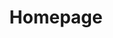 ---
title: Homepage
description: Homepage description

hero1: Custom Software Development with
hero2: Your business can't afford to be bogged down by clunky and unmanageable processes. Don't wait to innovate and get more control over your business. We craft tailored software solutions based on your specific needs when generic mass market softwares like Excel hold you back. Start transforming and growing your business today.

lorem: "Lorem ipsum dolor sit amet, consectetur adipiscing elit. Aliquam risus ligula, vulputate vitae ante ac, consectetur tempor diam. Vivamus quis dui rhoncus, laoreet tortor at, cursus sem. Sed lacus lorem, pharetra vel nisl mollis, lobortis eleifend est."
lorembig: Lorem ipsum dolor sit amet, consectetur adipiscing elit. Aliquam risus ligula, vulputate vitae ante ac, consectetur tempor diam. Vivamus quis dui rhoncus, laoreet tortor at, cursus sem. Sed lacus lorem, pharetra vel nisl mollis, lobortis eleifend est. Cras consectetur dui vel porta ultrices. Proin semper lorem ut ultricies faucibus. Integer sit amet augue eros. Vivamus id nunc quam. Ut ullamcorper consectetur accumsan. In vel dignissim velit. Suspendisse sed porta erat. Nunc gravida sit amet massa sed vestibulum. Sed dictum cursus justo, eu pellentesque erat varius efficitur. Duis non massa pellentesque, sollicitudin diam eget, elementum sem. Morbi sed vestibulum quam, non lobortis diam. Duis volutpat erat nec mi volutpat viverra. 
---